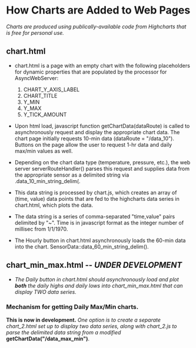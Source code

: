 # How Charts are Added to Web Pages

*Charts are produced using publically-available code from Highcharts that is 
free for personal use.*

## chart.html

  - chart.html is a page with an empty chart with the following placeholders 
  for dynamic properties that are populated by the processor for AsyncWebServer:
    
    1. CHART_Y_AXIS_LABEL
    1. CHART_TITLE
    1. Y_MIN
    1. Y_MAX
    1. Y_TICK_AMOUNT

  - Upon html load, javascript function getChartData(dataRoute) is called to 
  asynchronously request and display the appropriate chart data. The chart 
  page initially requests 10-min data (dataRoute = "/data_10"). Buttons on the 
  page allow the user to request 1-hr data and daily max/min values as well.
  
  - Depending on the chart data type (temperature, pressure, etc.), the web 
  server serverRouteHandler() parses this request and supplies data from the 
  appropriate sensor as a delimited string via 
  .data_10_min_string_delim(.

  - This data string is processed by chart.js, which creates an array of
  (time, value) data points that are fed to the highcharts data series in 
  chart.html, which plots the data.

  - The data string is a series of comma-separated "time,value" pairs 
  delimited by "~". Time is in javascript format as the integer number of 
  millisec from 1/1/1970.

  - The Hourly button in chart.html asynchronously loads the 
  60-min data into the chart. SensorData::data_60_min_string_delim().

  ## chart_min_max.html -- _UNDER DEVELOPMENT_

  - _The Daily button in chart.html should asynchronously load and plot 
  **both** the daily highs and daily lows into chart_min_max.html that can 
  display TWO data series._

  ### Mechanism for getting Daily Max/Min charts.
  **This is now in development.** *One option is to create a separate 
  chart_2.html set up to display two data series, along with chart_2.js to
  parse the delimited data string from a modified* **getChartData("/data_max_min")**.